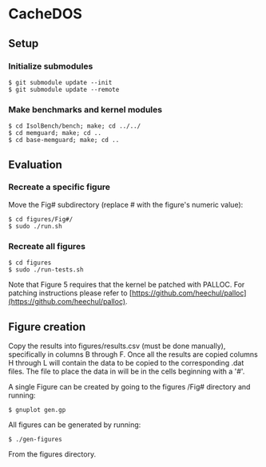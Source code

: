 # CacheDOS

## Setup

### Initialize submodules

	$ git submodule update --init
	$ git submodule update --remote

### Make benchmarks and kernel modules
	
	$ cd IsolBench/bench; make; cd ../../
	$ cd memguard; make; cd ..
	$ cd base-memguard; make; cd ..

## Evaluation

### Recreate a specific figure

Move the Fig# subdirectory (replace # with the figure's numeric value):

	$ cd figures/Fig#/
	$ sudo ./run.sh

### Recreate all figures

	$ cd figures
	$ sudo ./run-tests.sh


Note that Figure 5 requires that the kernel be patched with PALLOC. For
patching instructions please refer to [https://github.com/heechul/palloc](https://github.com/heechul/palloc).

## Figure creation

Copy the results into figures/results.csv (must be done manually),
specifically in columns B through F. Once all the results are copied
columns H through L will contain the data to be copied to the corresponding
.dat files. The file to place the data in will be in the cells beginning with a '#'.

A single Figure can be created by going to the figures /Fig# directory and running:

	$ gnuplot gen.gp

All figures can be generated by running:

	$ ./gen-figures

From the figures directory.
